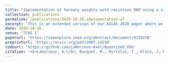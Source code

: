 ```yaml
---
title: "Implementation of ternary weights with resistive RAM using a single sense operation per synapse"
collection: publications
permalink: /publications/2020-10-26-implementation-of
excerpt: 'This is an extended version of our AICAS 2020 paper where we further validate or approach against device variations'
date: 2020-10-26
venue: 'TCAS I'
paperurl: 'https://ieeexplore.ieee.org/abstract/document/9239258'
preprinturl: 'https://arxiv.org/pdf/2007.14234'
codeurl: 'https://github.com/Laborieux-Axel/Quantized_VGG'
citation: '<b>Laborieux, A.</b>, Bocquet, M., Hirtzlin, T., Klein, J. O., Nowak, E., Vianello, E., Portal, J.-M., & Querlioz, D.'
---
```

